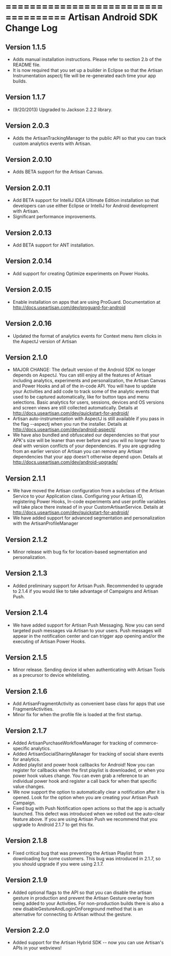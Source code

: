 ====================================
   Artisan Android SDK Change Log
====================================

## Version 1.1.5

* Adds manual installation instructions. Please refer to section 2.b of the README file.
* It is now required that you set up a builder in Eclipse so that the Artisan Instrumentation aspectj file will be re-generated each time your app builds.

## Version 1.1.7

* (9/20/2013) Upgraded to Jackson 2.2.2 library.

## Version 2.0.3

* Adds the ArtisanTrackingManager to the public API so that you can track custom analytics events with Artisan.

## Version 2.0.10

* Adds BETA support for the Artisan Canvas.

## Version 2.0.11

* Add BETA support for IntelliJ IDEA Ultimate Edition installation so that developers can use either Eclipse or IntelliJ for Android development with Artisan.
* Significant performance improvements.

## Version 2.0.13

* Add BETA support for ANT installation.

## Version 2.0.14

* Add support for creating Optimize experiments on Power Hooks.

## Version 2.0.15

* Enable installation on apps that are using ProGuard. Documentation at http://docs.useartisan.com/dev/proguard-for-android

## Version 2.0.16

* Updated the format of analytics events for Context menu item clicks in the AspectJ version of Artisan

## Version 2.1.0

* MAJOR CHANGE: The default version of the Android SDK no longer depends on AspectJ. You can still enjoy all the features of Artisan including analytics, experiments and personalization, the Artisan Canvas and Power Hooks and all of the in-code API. You will have to update your Activities and add code to track some of the analytic events that used to  be captured automatically, like for button taps and menu selections. Basic analytics for users, sessions, devices and OS versions and screen views are still collected automatically. Details at http://docs.useartisan.com/dev/quickstart-for-android/
* Artisan auto-instrumentation with AspectJ is still available if you pass in the flag --aspectj when you run the installer. Details at http://docs.useartisan.com/dev/android-aspectj/
* We have also bundled and obfuscated our dependencies so that your APK's size will be leaner than ever before and you will no longer have to deal with version conflicts of your dependencies. If you are upgrading from an earlier version of Artisan you can remove any Artisan dependencies that your app doesn't otherwise depend upon. Details at http://docs.useartisan.com/dev/android-upgrade/

## Version 2.1.1

* We have moved the Artisan configuration from a subclass of the Artisan Service to your Application class. Configuring your Artisan ID, registering Power Hooks, In-code experiments and user profile variables will take place there instead of in your CustomArtisanService. Details at http://docs.useartisan.com/dev/quickstart-for-android/
* We have added support for advanced segmentation and personalization with the ArtisanProfileManager

## Version 2.1.2

* Minor release with bug fix for location-based segmentation and personalization.

## Version 2.1.3

* Added preliminary support for Artisan Push. Recommended to upgrade to 2.1.4 if you would like to take advantage of Campaigns and Artisan Push.

## Version 2.1.4

* We have added support for Artisan Push Messaging. Now you can send targeted push messages via Artisan to your users. Push messages will appear in the notification center and can trigger app opening and/or the executing of Artisan Power Hooks.

## Version 2.1.5

* Minor release. Sending device id when authenticating with Artisan Tools as a precursor to device whitelisting.

## Version 2.1.6

* Add ArtisanFragmentActivity as convenient base class for apps that use FragmentActivities.
* Minor fix for when the profile file is loaded at the first startup.

## Version 2.1.7

* Added ArtisanPurchaseWorkflowManager for tracking of commerce-specific analytics.
* Added ArtisanSocialSharingManager for tracking of social share events for analytics.
* Added playlist and power hook callbacks for Android! Now you can register for callbacks when the first playlist is downloaded, or when you power hook values change. You can even grab a reference to an individual power hook and register a call back for when that specific value changes.
* We now support the option to automatically clear a notification after it is opened. Look for the option when you are creating your Artisan Push Campaign.
* Fixed bug with Push Notification open actions so that the app is actually launched. This defect was introduced when we rolled out the auto-clear feature above. If you are using Artisan Push we recommend that you upgrade to Android 2.1.7 to get this fix.

## Version 2.1.8

* Fixed critical bug that was preventing the Artisan Playlist from downloading for some customers. This bug was introduced in 2.1.7, so you should upgrade if you were using 2.1.7.

## Version 2.1.9

* Added optional flags to the API so that you can disable the artisan gesture in production and prevent the Artisan Gesture overlay from being added to your Activities. For non-production builds there is also a new disableGestureAndLoginOnForeground method that is an alternative for connecting to Artisan without the gesture. 

## Version 2.2.0

* Added support for the Artisan Hybrid SDK -- now you can use Artisan's APIs in your webviews!

